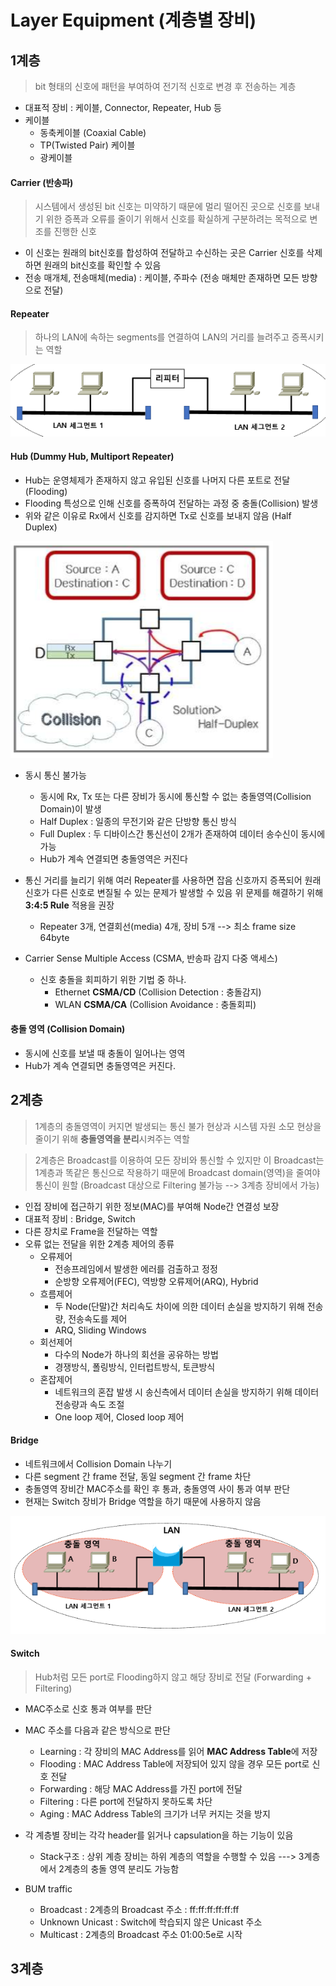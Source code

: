 Layer Equipment (계층별 장비)
===

1계층
---

> bit 형태의 신호에 패턴을 부여하여 전기적 신호로 변경 후 전송하는 계층

* 대표적 장비 : 케이블, Connector, Repeater, Hub 등
* 케이블
  * 동축케이블 (Coaxial Cable)
  * TP(Twisted Pair) 케이블
  * 광케이블

#### Carrier (반송파)
> 시스템에서 생성된 bit 신호는 미약하기 때문에 멀리 떨어진 곳으로 신호를 보내기 위한 증폭과 오류를 줄이기 위해서 신호를 확실하게 구분하려는 목적으로 변조를 진행한 신호

  * 이 신호는 원래의 bit신호를 합성하여 전달하고 수신하는 곳은 Carrier 신호를 삭제하면 원래의 bit신호를 확인할 수 있음
  * 전송 매개체, 전송매체(media) : 케이블, 주파수
    (전송 매체만 존재하면 모든 방향으로 전달)

#### Repeater

> 하나의 LAN에 속하는 segments를 연결하여 LAN의 거리를 늘려주고 증폭시키는 역할

![](images/2023-05-29-14-05-05.png)


#### Hub (Dummy Hub, Multiport Repeater)
* Hub는 운영체제가 존재하지 않고 유입된 신호를 나머지 다른 포트로 전달 (Flooding)
* Flooding 특성으로 인해 신호를 증폭하여 전달하는 과정 중 충돌(Collision) 발생
* 위와 같은 이유로 Rx에서 신호를 감지하면 Tx로 신호를 보내지 않음 (Half Duplex)

![](images/2023-05-29-14-09-10.png)

* 동시 통신 불가능
  * 동시에 Rx, Tx 또는 다른 장비가 동시에 통신할 수 없는 충돌영역(Collision Domain)이 발생
  * Half Duplex : 일종의 무전기와 같은 단방향 통신 방식
  * Full Duplex : 두 디바이스간 통신선이 2개가 존재하여 데이터 송수신이 동시에 가능
  * Hub가 계속 연결되면 충돌영역은 커진다

* 통신 거리를 늘리기 위해 여러 Repeater를 사용하면 잡음 신호까지 증폭되어 원래 신호가 다른 신호로 변질될 수 있는 문제가 발생할 수 있음
  위 문제를 해결하기 위해 **3:4:5 Rule** 적용을 권장
  * Repeater 3개, 연결회선(media) 4개, 장비 5개  --> 최소 frame size 64byte

* Carrier Sense Multiple Access (CSMA, 반송파 감지 다중 액세스)
  * 신호 충돌을 회피하기 위한 기법 중 하나. 
    * Ethernet **CSMA/CD** (Collision Detection : 충돌감지)
    * WLAN **CSMA/CA** (Collision Avoidance : 충돌회피)

#### 충돌 영역 (Collision Domain)
* 동시에 신호를 보낼 때 충돌이 일어나는 영역
* Hub가 계속 연결되면 충돌영역은 커진다.


2계층
---
> 1계층의 충돌영역이 커지면 발생되는 통신 불가 현상과 시스템 자원 소모 현상을 줄이기 위해 **충돌영역을 분리**시켜주는 역할

> 2계층은 Broadcast를 이용하여 모든 장비와 통신할 수 있지만 이 Broadcast는 1계층과 똑같은 통신으로 작용하기 때문에 Broadcast domain(영역)을 줄여야 통신이 원할 (Broadcast 대상으로 Filtering 불가능 --> 3계층 장비에서 가능)

* 인접 장비에 접근하기 위한 정보(MAC)를 부여해 Node간 연결성 보장
* 대표적 장비 : Bridge, Switch
* 다른 장치로 Frame을 전달하는 역할
* 오류 없는 전달을 위한 2계층 제어의 종류
  * 오류제어
    * 전송프레임에서 발생한 에러를 검출하고 정정
    * 순방향 오류제어(FEC), 역방향 오류제어(ARQ), Hybrid
  * 흐름제어
    * 두 Node(단말)간 처리속도 차이에 의한 데이터 손실을 방지하기 위해 전송량, 전송속도를 제어
    * ARQ, Sliding Windows
  * 회선제어
    * 다수의 Node가 하나의 회선을 공유하는 방법
    * 경쟁방식, 폴링방식, 인터럽트방식, 토큰방식
  * 혼잡제어
    * 네트워크의 혼잡 발생 시 송신측에서 데이터 손실을 방지하기 위해 데이터 전송량과 속도 조절
    * One loop 제어, Closed loop 제어

#### Bridge
* 네트워크에서 Collision Domain 나누기
* 다른 segment 간 frame 전달, 동일 segment 간 frame 차단
* 충돌영역 장비간 MAC주소를 확인 후 통과, 충돌영역 사이 통과 여부 판단
* 현재는 Switch 장비가 Bridge 역할을 하기 때문에 사용하지 않음

![](images/2023-05-29-14-36-40.png)


#### Switch
> Hub처럼 모든 port로 Flooding하지 않고 해당 장비로 전달 (Forwarding + Filtering)

* MAC주소로 신호 통과 여부를 판단
* MAC 주소를 다음과 같은 방식으로 판단
  * Learning : 각 장비의 MAC Address를 읽어 **MAC Address Table**에 저장
  * Flooding : MAC Address Table에 저장되어 있지 않을 경우 모든 port로 신호 전달
  * Forwarding : 해당 MAC Address를 가진 port에 전달
  * Filtering : 다른 port에 전달하지 못하도록 차단
  * Aging : MAC Address Table의 크기가 너무 커지는 것을 방지


* 각 계층별 장비는 각각 header를 읽거나 capsulation을 하는 기능이 있음
  * Stack구조 : 상위 계층 장비는 하위 계층의 역할을 수행할 수 있음 ---> 3계층에서 2계층의 충돌 영역 분리도 가능함
* BUM traffic
  * Broadcast : 2계층의 Broadcast 주소 : ff:ff:ff:ff:ff:ff
  * Unknown Unicast : Switch에 학습되지 않은 Unicast 주소
  * Multicast : 2계층의 Broadcast 주소 01:00:5e로 시작

3계층
---

